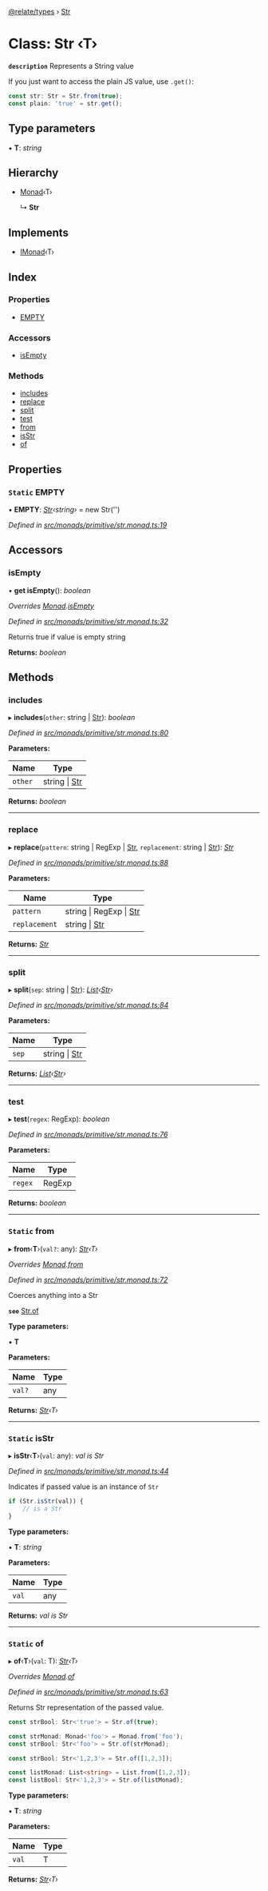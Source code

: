 [@relate/types](../README.md) › [Str](str.md)

# Class: Str ‹**T**›

**`description`** 
Represents a String value

If you just want to access the plain JS value, use `.get()`:
```ts
const str: Str = Str.from(true);
const plain: 'true' = str.get();
```

## Type parameters

▪ **T**: *string*

## Hierarchy

* [Monad](monad.md)‹T›

  ↳ **Str**

## Implements

* [IMonad](../interfaces/imonad.md)‹T›

## Index

### Properties

* [EMPTY](str.md#static-empty)

### Accessors

* [isEmpty](str.md#isempty)

### Methods

* [includes](str.md#includes)
* [replace](str.md#replace)
* [split](str.md#split)
* [test](str.md#test)
* [from](str.md#static-from)
* [isStr](str.md#static-isstr)
* [of](str.md#static-of)

## Properties

### `Static` EMPTY

▪ **EMPTY**: *[Str](str.md)‹string›* = new Str('')

*Defined in [src/monads/primitive/str.monad.ts:19](https://github.com/neo-technology/relate/blob/master/packages/types/src/monads/primitive/str.monad.ts#L19)*

## Accessors

###  isEmpty

• **get isEmpty**(): *boolean*

*Overrides [Monad](monad.md).[isEmpty](monad.md#isempty)*

*Defined in [src/monads/primitive/str.monad.ts:32](https://github.com/neo-technology/relate/blob/master/packages/types/src/monads/primitive/str.monad.ts#L32)*

Returns true if value is empty string

**Returns:** *boolean*

## Methods

###  includes

▸ **includes**(`other`: string | [Str](str.md)): *boolean*

*Defined in [src/monads/primitive/str.monad.ts:80](https://github.com/neo-technology/relate/blob/master/packages/types/src/monads/primitive/str.monad.ts#L80)*

**Parameters:**

Name | Type |
------ | ------ |
`other` | string &#124; [Str](str.md) |

**Returns:** *boolean*

___

###  replace

▸ **replace**(`pattern`: string | RegExp | [Str](str.md), `replacement`: string | [Str](str.md)): *[Str](str.md)*

*Defined in [src/monads/primitive/str.monad.ts:88](https://github.com/neo-technology/relate/blob/master/packages/types/src/monads/primitive/str.monad.ts#L88)*

**Parameters:**

Name | Type |
------ | ------ |
`pattern` | string &#124; RegExp &#124; [Str](str.md) |
`replacement` | string &#124; [Str](str.md) |

**Returns:** *[Str](str.md)*

___

###  split

▸ **split**(`sep`: string | [Str](str.md)): *[List](list.md)‹[Str](str.md)›*

*Defined in [src/monads/primitive/str.monad.ts:84](https://github.com/neo-technology/relate/blob/master/packages/types/src/monads/primitive/str.monad.ts#L84)*

**Parameters:**

Name | Type |
------ | ------ |
`sep` | string &#124; [Str](str.md) |

**Returns:** *[List](list.md)‹[Str](str.md)›*

___

###  test

▸ **test**(`regex`: RegExp): *boolean*

*Defined in [src/monads/primitive/str.monad.ts:76](https://github.com/neo-technology/relate/blob/master/packages/types/src/monads/primitive/str.monad.ts#L76)*

**Parameters:**

Name | Type |
------ | ------ |
`regex` | RegExp |

**Returns:** *boolean*

___

### `Static` from

▸ **from**‹**T**›(`val?`: any): *[Str](str.md)‹T›*

*Overrides [Monad](monad.md).[from](monad.md#static-from)*

*Defined in [src/monads/primitive/str.monad.ts:72](https://github.com/neo-technology/relate/blob/master/packages/types/src/monads/primitive/str.monad.ts#L72)*

Coerces anything into a Str

**`see`** [Str.of](str.md#static-of)

**Type parameters:**

▪ **T**

**Parameters:**

Name | Type |
------ | ------ |
`val?` | any |

**Returns:** *[Str](str.md)‹T›*

___

### `Static` isStr

▸ **isStr**‹**T**›(`val`: any): *val is Str<T>*

*Defined in [src/monads/primitive/str.monad.ts:44](https://github.com/neo-technology/relate/blob/master/packages/types/src/monads/primitive/str.monad.ts#L44)*

Indicates if passed value is an instance of `Str`
```ts
if (Str.isStr(val)) {
    // is a Str
}
```

**Type parameters:**

▪ **T**: *string*

**Parameters:**

Name | Type |
------ | ------ |
`val` | any |

**Returns:** *val is Str<T>*

___

### `Static` of

▸ **of**‹**T**›(`val`: T): *[Str](str.md)‹T›*

*Overrides [Monad](monad.md).[of](monad.md#static-of)*

*Defined in [src/monads/primitive/str.monad.ts:63](https://github.com/neo-technology/relate/blob/master/packages/types/src/monads/primitive/str.monad.ts#L63)*

Returns Str representation of the passed value.

```ts
const strBool: Str<'true'> = Str.of(true);

const strMonad: Monad<'foo'> = Monad.from('foo');
const strBool: Str<'foo'> = Str.of(strMonad);

const strBool: Str<'1,2,3'> = Str.of([1,2,3]);

const listMonad: List<string> = List.from([1,2,3]);
const listBool: Str<'1,2,3'> = Str.of(listMonad);
```

**Type parameters:**

▪ **T**: *string*

**Parameters:**

Name | Type |
------ | ------ |
`val` | T |

**Returns:** *[Str](str.md)‹T›*
